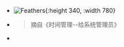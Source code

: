 - ![Feathers](https://logseq.pro/assets/image_1699015469809_0.png){:height 340, :width 780}
- > 摘自《时间管理--给系统管理员》
-